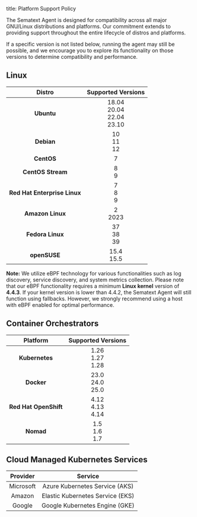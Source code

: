 title: Platform Support Policy

The Sematext Agent is designed for compatibility across all major GNU/Linux distributions and platforms. Our commitment extends to providing support throughout the entire lifecycle of distros and platforms.  

If a specific version is not listed below, running the agent may still be possible, and we encourage you to explore its functionality on those versions to determine compatibility and performance.

## Linux

| Distro | Supported Versions |
|:-:|:-:|
| **Ubuntu** | 18.04<br>20.04<br>22.04<br>23.10 |
| **Debian** | 10<br>11<br>12 |
| **CentOS** | 7 |
| **CentOS Stream** | 8<br>9 |
| **Red Hat Enterprise Linux** | 7<br>8<br>9 |
| **Amazon Linux** | 2<br>2023 |
| **Fedora Linux** | 37<br>38<br>39 |
| **openSUSE** | 15.4<br>15.5 |

**Note:** We utilize eBPF technology for various functionalities such as log discovery, service discovery, and system metrics collection. Please note that our eBPF functionality requires a minimum **Linux kernel** version of **4.4.3**. If your kernel version is lower than 4.4.2, the Sematext Agent will still function using fallbacks. However, we strongly recommend using a host with eBPF enabled for optimal performance.

## Container Orchestrators

| Platform | Supported Versions |
|:-:|:-:|
| **Kubernetes** | 1.26<br>1.27<br>1.28 |
| **Docker** | 23.0<br>24.0<br>25.0 | 
| **Red Hat OpenShift** | 4.12<br>4.13<br>4.14 | 
| **Nomad** | 1.5<br>1.6<br>1.7 | 

## Cloud Managed Kubernetes Services

| Provider | Service |
|:-:|:-:|
| Microsoft | Azure Kubernetes Service (AKS) |
| Amazon | Elastic Kubernetes Service (EKS) |
| Google | Google Kubernetes Engine (GKE) |
